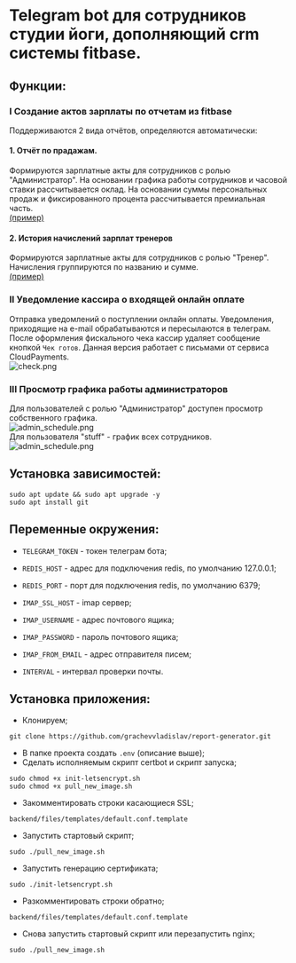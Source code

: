 # Telegram bot для сотрудников студии йоги, дополняющий crm системы fitbase.

## Функции:
### I Создание актов зарплаты по отчетам из fitbase
Поддерживаются 2 вида отчётов, определяются автоматически:
#### 1. Отчёт по прадажам.
Формируются зарплатные акты для сотрудников с ролью "Администратор". На
основании графика работы сотрудников и часовой ставки рассчитывается оклад. На
основании суммы персональных продаж и фиксированного процента рассчитывается
премиальная часть. \
[(пример)](examples/admins_report.pdf)

#### 2. История начислений зарплат тренеров
Формируются зарплатные акты для сотрудников с ролью "Тренер". Начисления
группируются по названию и сумме.\
[(пример)](examples/trainers_report.pdf)

### II Уведомление кассира о входящей онлайн оплате
Отправка уведомлений о поступлении онлайн оплаты. Уведомления, приходящие на
e-mail обрабатываются и пересылаются в телеграм. После оформления фискального
чека кассир удаляет сообщение кнопкой `Чек готов`. Данная версия работает с
письмами от сервиса CloudPayments.\
![check.png](examples/cash_receipt.png?raw=true)


### III Просмотр графика работы администраторов
Для пользователей с ролью "Администратор" доступен просмотр собственного графика.\
![admin_schedule.png](examples/admin_schedule.png?raw=true)\
Для пользователя "stuff" - график всех сотрудников.\
![admin_schedule.png](examples/full_schedule.png?raw=true)

## Установка зависимостей:
```shell
sudo apt update && sudo apt upgrade -y
sudo apt install git
```

## Переменные окружения:
- `TELEGRAM_TOKEN` - токен телеграм бота;

- `REDIS_HOST` - адрес для подключения redis, по умолчанию 127.0.0.1;
- `REDIS_PORT` - порт для подключения redis, по умолчанию 6379;

- `IMAP_SSL_HOST` - imap сервер;
- `IMAP_USERNAME` - адрес почтового ящика;
- `IMAP_PASSWORD` - пароль почтового ящика;
- `IMAP_FROM_EMAIL` - адрес отправителя писем;
- `INTERVAL` - интервал проверки почты.

## Установка приложения:
- Клонируем;
```shell
git clone https://github.com/grachevvladislav/report-generator.git
```
- В папке проекта создать `.env` (описание выше);
- Сделать исполняемым скрипт certbot и скрипт запуска;
```shell
sudo chmod +x init-letsencrypt.sh
sudo chmod +x pull_new_image.sh
```
- Закомментировать строки касающиеся SSL;
```shell
backend/files/templates/default.conf.template
```
- Запустить стартовый скрипт;
```shell
sudo ./pull_new_image.sh
```
- Запустить генерацию сертификата;
```shell
sudo ./init-letsencrypt.sh
```
- Разкомментировать строки обратно;
```shell
backend/files/templates/default.conf.template
```
- Снова запустить стартовый скрипт или перезапустить nginx;
```shell
sudo ./pull_new_image.sh
```
